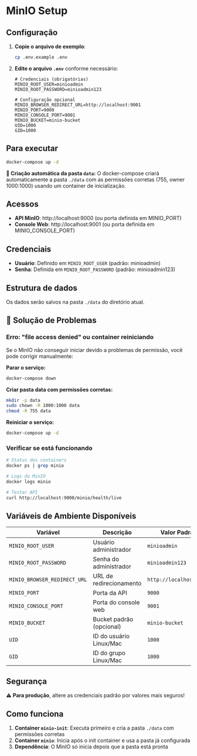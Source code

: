 # MinIO Setup

## Configuração

1. **Copie o arquivo de exemplo**:
   ```bash
   cp .env.example .env
   ```

2. **Edite o arquivo `.env`** conforme necessário:
   ```env
   # Credenciais (obrigatórias)
   MINIO_ROOT_USER=minioadmin
   MINIO_ROOT_PASSWORD=minioadmin123
   
   # Configuração opcional
   MINIO_BROWSER_REDIRECT_URL=http://localhost:9001
   MINIO_PORT=9000
   MINIO_CONSOLE_PORT=9001
   MINIO_BUCKET=minio-bucket
   UID=1000
   GID=1000
   ```

## Para executar

```bash
docker-compose up -d
```

**📁 Criação automática da pasta `data`:** O docker-compose criará automaticamente a pasta `./data` com as permissões corretas (755, owner 1000:1000) usando um container de inicialização.

## Acessos

- **API MinIO**: http://localhost:9000 (ou porta definida em MINIO_PORT)
- **Console Web**: http://localhost:9001 (ou porta definida em MINIO_CONSOLE_PORT)

## Credenciais

- **Usuário**: Definido em `MINIO_ROOT_USER` (padrão: minioadmin)
- **Senha**: Definida em `MINIO_ROOT_PASSWORD` (padrão: minioadmin123)

## Estrutura de dados

Os dados serão salvos na pasta `./data` do diretório atual.

## 🔧 Solução de Problemas

### Erro: "file access denied" ou container reiniciando

Se o MinIO não conseguir iniciar devido a problemas de permissão, você pode corrigir manualmente:

**Parar o serviço:**
```bash
docker-compose down
```

**Criar pasta data com permissões corretas:**
```bash
mkdir -p data
sudo chown -R 1000:1000 data
chmod -R 755 data
```

**Reiniciar o serviço:**
```bash
docker-compose up -d
```

### Verificar se está funcionando

```bash
# Status dos containers
docker ps | grep minio

# Logs do MinIO
docker logs minio

# Testar API
curl http://localhost:9000/minio/health/live
```

## Variáveis de Ambiente Disponíveis

| Variável | Descrição | Valor Padrão |
|----------|-----------|--------------|
| `MINIO_ROOT_USER` | Usuário administrador | `minioadmin` |
| `MINIO_ROOT_PASSWORD` | Senha do administrador | `minioadmin123` |
| `MINIO_BROWSER_REDIRECT_URL` | URL de redirecionamento | `http://localhost:9001` |
| `MINIO_PORT` | Porta da API | `9000` |
| `MINIO_CONSOLE_PORT` | Porta do console web | `9001` |
| `MINIO_BUCKET` | Bucket padrão (opcional) | `minio-bucket` |
| `UID` | ID do usuário Linux/Mac | `1000` |
| `GID` | ID do grupo Linux/Mac | `1000` |

## Segurança

⚠️ **Para produção**, altere as credenciais padrão por valores mais seguros!

## Como funciona

1. **Container `minio-init`**: Executa primeiro e cria a pasta `./data` com permissões corretas
2. **Container `minio`**: Inicia após o init container e usa a pasta já configurada
3. **Dependência**: O MinIO só inicia depois que a pasta está pronta 